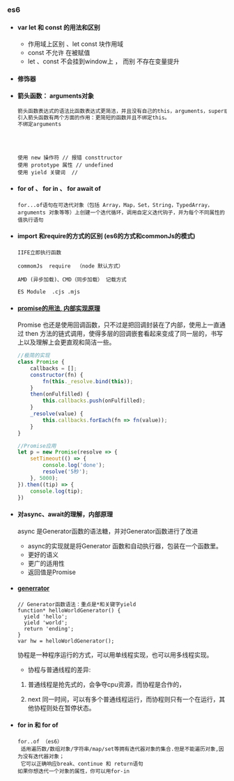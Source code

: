 ### es6

- #### var let 和 const 的用法和区别

  - 作用域上区别  、let const 块作用域
  - const 不允许 在被赋值
  - let 、const 不会挂到window上 ， 而别 不存在变量提升

- #### 修饰器

- #### 箭头函数： arguments对象

    ```js
    箭头函数表达式的语法比函数表达式更简洁，并且没有自己的this，arguments，super或new.target。箭头函数表达式更适用于那些本来需要匿名函数的地方，并且它不能用作构造函数。
    引入箭头函数有两个方面的作用：更简短的函数并且不绑定this。
    不绑定arguments
    ```

    ​

    ```

    使用 new 操作符 // 报错 consttructor
    使用 prototype 属性 // undefined
    使用 yield 关键词  //

    ```

- #### for of 、 for  in  、 for await of

    ```
    for...of语句在可迭代对象（包括 Array，Map，Set，String，TypedArray，arguments 对象等等）上创建一个迭代循环，调用自定义迭代钩子，并为每个不同属性的值执行语句

    ```

- #### import 和require的方式的区别 (es6的方式和commonJs的模式)

    ```
    IIFE立即执行函数

    commomJs  require  （node 默认方式）

    AMD (异步加载)、CMD（同步加载） 记载方式

    ES Module  .cjs .mjs
    ```

- #### [promise的用法, 内部实现原理](https://zhuanlan.zhihu.com/p/58428287)

    Promise 也还是使用回调函数，只不过是把回调封装在了内部，使用上一直通过 then 方法的链式调用，使得多层的回调嵌套看起来变成了同一层的，书写上以及理解上会更直观和简洁一些。

    ```js
    //极简的实现
    class Promise {
        callbacks = [];
        constructor(fn) {
            fn(this._resolve.bind(this));
        }
        then(onFulfilled) {
            this.callbacks.push(onFulfilled);
        }
        _resolve(value) {
            this.callbacks.forEach(fn => fn(value));
        }
    }

    //Promise应用
    let p = new Promise(resolve => {
        setTimeout(() => {
            console.log('done');
            resolve('5秒');
        }, 5000);
    }).then((tip) => {
        console.log(tip);
    })
    ```

- #### 对async、await的理解，内部原理

     async 是Generator函数的语法糖，并对Generator函数进行了改进

  - async的实现就是将Generator 函数和自动执行器，包装在一个函数里。
  - 更好的语义
  - 更广的适用性
  - 返回值是Promise

- #### [generrator](https://juejin.cn/post/6844903902849007624)

  ```
  // Generator函数语法：重点是*和关键字yield
  function* helloWorldGenerator() {
    yield 'hello';
    yield 'world';
    return 'ending';
  }
  var hw = helloWorldGenerator();
  ```

  协程是一种程序运行的方式，可以用单线程实现，也可以用多线程实现。

  - 协程与普通线程的差异:

  1. 普通线程是抢先式的，会争夺cpu资源，而协程是合作的，

  2. next 同一时间，可以有多个普通线程运行，而协程则只有一个在运行，其他协程则处在暂停状态。

- #### for in 和 for of

    ```
    for..of （es6）
     适用遍历数/数组对象/字符串/map/set等拥有迭代器对象的集合.但是不能遍历对象,因为没有迭代器对象；
     它可以正确响应break、continue 和 return语句
    如果你想迭代一个对象的属性，你可以用for-in
    ```
